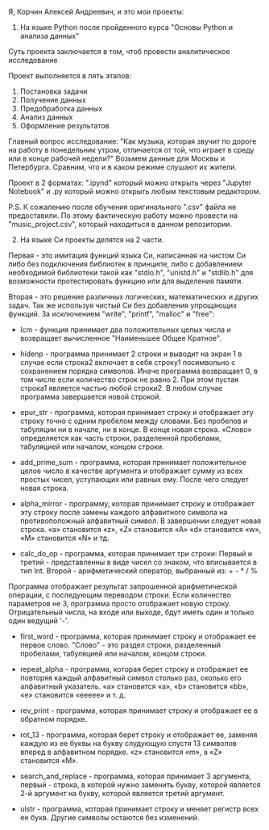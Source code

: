 Я, Корчин Алексей Андреевич, и это мои проекты:

1. На языке Python после пройденного курса "Основы Python и анализа данных"

Суть проекта заключается в том, чтоб провести аналитическое исследование

Проект выполняется в пять этапов:
1) Постановка задачи
2) Получение данных
3) Предобработка данных
4) Анализ данных
5) Оформление результатов

Главный вопрос исследование: "Как музыка, которая звучит по дороге на работу в понедельник утром, отличается от той, что играет в среду или в конце рабочей недели?"
Возьмем данные для Москвы и Петербурга. Сравним, что и в каком режиме слушают их жители.

Проект в 2 форматах: ".ipynd" который можно открыть через "Jupyter Notebook" и .py который можно открыть любым текстовым редактором.

P.S. К сожалению после обучения оригинального ".csv" файла не предоставили. По этому фактическую работу можно провести на "music_project.csv", который находиться в данном репозитории.


2. На языке Си проекты делятся на 2 части.

Первая - это имитация функций языка Си, написанная на чистом Си либо без подключения библиотек в принципе, либо с добавлением необходимой библиотеки такой как "stdio.h", "unistd.h"  и "stdlib.h" для возможности протестировать функцию или для выделения памяти.

Вторая - это решение различных логических, математических и других задач. Так же используя чистый Си без добавления упрощающих функций. За исключением "write", "printf", "malloc" и "free":

- lcm - функция принимает два положительных целых числа и возвращает вычисленное "Наименьшее Общее Кратное". 

- hidenp - программа принимает 2 строки и выводит на экран 1 в случае если строка2 включает в себя строку1 посимвольно с сохранением порядка символов. Иначе программа возвращает 0, в том числе если количество строк не равно 2. При этом пустая строка1 является частью любой строки2. В любом случае программа завершается новой строкой.

- epur_str - программа, которая принимает строку и отображает эту строку точно с одним
пробелом между словами. Без пробелов и табуляции ни в начале, ни в конце. В конце новая строка. «Слово» определяется как часть строки, разделенной пробелами, табуляцией или началом, концом строки.

- add_prime_sum - программа, которая принимает положительное целое число в качестве аргумента и oтображает сумму из всех простых чисел, уступающих или равных ему. После чего следует новая строка.

- alpha_mirror -  программу, которая принимает строку и отображает эту строку после замены каждого алфавитного символа на противоположный алфавитный символ. В завершении следует новая строка.
«a» становится «z», «Z» становится «A»
«d» становится «w», «M» становится «N» и тд.

- calc_do_op - программа, которая принимает три строки:
Первый и третий - представленны в виде чисел со знаком, что вписывается в тип Int.
Второй - арифметический оператор, выбранный из: + - * / %

Программа отображает результат запрошенной арифметической операции, с последующим переводом строки. Если количество параметров не 3, программа просто отображает новую строку. Отрицательный числа, на входе или выходе, бдут иметь один и только один ведущий '-'.

- first_word - программа, которая принимает строку и отображает ее первое слово.
"Слово" - это раздел строки, разделенный пробелами, табуляцией или началом, концом строки.

- repeat_alpha - программа, которая берет строку и отображает ее повторяя каждый алфавитный символ столько раз, сколько его алфавитный указатель.
«a» становится «a», «b» становится «bb», «e» становится «eeeee» и т. д.

- rev_print - программа, которая принимает строку и отображает ее в обратном порядке.

- rot_13 - программа, которая берет строку и отображает ее, заменяя каждую из ее буквы на букву слудующую спустя 13 символов вперед в алфавитном порядке.
«z» становится «m», а «Z» становится «M».

- search_and_replace - программа, которая принимает 3 аргумента, первый - строка, в которой нужно заменить букву, которой является 2-й аргумент на букву, которой является третий аргумент.

- ulstr - программа, которая принимает строку и меняет регистр всех ее букв. Другие символы остаются без изменений.
